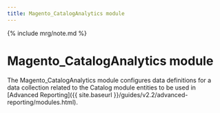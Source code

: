 ```yaml
---
title: Magento_CatalogAnalytics module
---
```


{% include mrg/note.md %}

# Magento_CatalogAnalytics module

The Magento_CatalogAnalytics module configures data definitions for a data collection related to the Catalog module entities to be used in [Advanced Reporting]({{ site.baseurl }}/guides/v2.2/advanced-reporting/modules.html).


